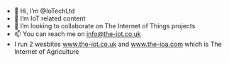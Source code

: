 - 👋 Hi, I’m @IoTechLtd
- 👀 I’m IoT related content
- 💞️ I’m looking to collaborate on The Internet of Things projects
- 📫 You can reach me on info@the-iot.co.uk
- I run 2 wesbites www.the-iot.co.uk and www.the-ioa.com which is The Internet of Agriculture
<!---
IoTechLtd/IoTechLtd is a ✨ special ✨ repository because its `README.md` (this file) appears on your GitHub profile.
You can click the Preview link to take a look at your changes.
--->
